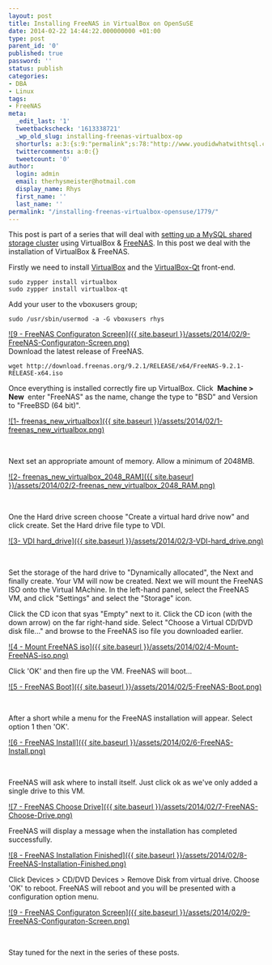 ```yaml
---
layout: post
title: Installing FreeNAS in VirtualBox on OpenSuSE
date: 2014-02-22 14:44:22.000000000 +01:00
type: post
parent_id: '0'
published: true
password: ''
status: publish
categories:
- DBA
- Linux
tags:
- FreeNAS
meta:
  _edit_last: '1'
  tweetbackscheck: '1613338721'
  _wp_old_slug: installing-freenas-virtualbox-op
  shorturls: a:3:{s:9:"permalink";s:78:"http://www.youdidwhatwithtsql.com/installing-freenas-virtualbox-opensuse/1779/";s:7:"tinyurl";s:26:"http://tinyurl.com/pkdak4g";s:4:"isgd";s:19:"http://is.gd/468ChD";}
  twittercomments: a:0:{}
  tweetcount: '0'
author:
  login: admin
  email: therhysmeister@hotmail.com
  display_name: Rhys
  first_name: ''
  last_name: ''
permalink: "/installing-freenas-virtualbox-opensuse/1779/"
---
```

This post is part of a series that will deal with [setting up a MySQL shared storage cluster](http://www.youdidwhatwithtsql.com/installing-configuring-mysql-sharedstorage-cluster/1790/ "Installing & Configuring a shared-storage MySQL Cluster") using VirtualBox & [FreeNAS](http://www.freenas.org/ "FreeNAS"). In this post we deal with the installation of VirtualBox & FreeNAS.

Firstly we need to install [VirtualBox](https://www.virtualbox.org/ "VirtualBox VM") and the [VirtualBox-Qt](https://software.opensuse.org/package/virtualbox-qt "VirtualBox-QT") front-end.

```
sudo zypper install virtualbox
sudo zypper install virtualbox-qt
```

Add your user to the vboxusers group;

```
sudo /usr/sbin/usermod -a -G vboxusers rhys
```

[![9 - FreeNAS Configuraton Screen]({{ site.baseurl }}/assets/2014/02/9-FreeNAS-Configuraton-Screen.png)](http://www.youdidwhatwithtsql.com/wp-content/uploads/2014/02/9-FreeNAS-Configuraton-Screen.png)  
Download the latest release of FreeNAS.

```
wget http://download.freenas.org/9.2.1/RELEASE/x64/FreeNAS-9.2.1-RELEASE-x64.iso
```

Once everything is installed correctly fire up VirtualBox. Click&nbsp; **Machine \> New&nbsp;** enter "FreeNAS" as the name, change the type to "BSD" and Version to "FreeBSD (64 bit)".

[![1- freenas_new_virtualbox]({{ site.baseurl }}/assets/2014/02/1-freenas_new_virtualbox.png)](http://www.youdidwhatwithtsql.com/wp-content/uploads/2014/02/1-freenas_new_virtualbox.png)

&nbsp;

Next set an appropriate amount of memory. Allow a minimum of 2048MB.

[![2- freenas_new_virtualbox_2048_RAM]({{ site.baseurl }}/assets/2014/02/2-freenas_new_virtualbox_2048_RAM.png)](http://www.youdidwhatwithtsql.com/wp-content/uploads/2014/02/2-freenas_new_virtualbox_2048_RAM.png)

&nbsp;

One the Hard drive screen choose "Create a virtual hard drive now" and click create. Set the Hard drive file type to VDI.

[![3- VDI hard_drive]({{ site.baseurl }}/assets/2014/02/3-VDI-hard_drive.png)](http://www.youdidwhatwithtsql.com/wp-content/uploads/2014/02/3-VDI-hard_drive.png)

&nbsp;

Set the storage of the hard drive to "Dynamically allocated", the Next and finally create. Your VM will now be created. Next we will mount the FreeNAS ISO onto the Virtual MAchine. In the left-hand panel, select the FreeNAS VM, and click "Settings" and select the "Storage" icon.

Click the CD icon that syas "Empty" next to it. Click the CD icon (with the down arrow) on the far right-hand side. Select "Choose a Virtual CD/DVD disk file..." and browse to the FreeNAS iso file you downloaded earlier.

[![4 - Mount FreeNAS iso]({{ site.baseurl }}/assets/2014/02/4-Mount-FreeNAS-iso.png)](http://www.youdidwhatwithtsql.com/wp-content/uploads/2014/02/4-Mount-FreeNAS-iso.png)

Click 'OK' and then fire up the VM. FreeNAS will boot...

[![5 - FreeNAS Boot]({{ site.baseurl }}/assets/2014/02/5-FreeNAS-Boot.png)](http://www.youdidwhatwithtsql.com/wp-content/uploads/2014/02/5-FreeNAS-Boot.png)

&nbsp;

After a short while a menu for the FreeNAS installation will appear. Select option 1 then 'OK'.

[![6 - FreeNAS Install]({{ site.baseurl }}/assets/2014/02/6-FreeNAS-Install.png)](http://www.youdidwhatwithtsql.com/wp-content/uploads/2014/02/6-FreeNAS-Install.png)

&nbsp;

FreeNAS will ask where to install itself. Just click ok as we've only added a single drive to this VM.

[![7 - FreeNAS Choose Drive]({{ site.baseurl }}/assets/2014/02/7-FreeNAS-Choose-Drive.png)](http://www.youdidwhatwithtsql.com/wp-content/uploads/2014/02/7-FreeNAS-Choose-Drive.png)

FreeNAS will display a message when the installation has completed successfully.

[![8 - FreeNAS Installation Finished]({{ site.baseurl }}/assets/2014/02/8-FreeNAS-Installation-Finished.png)](http://www.youdidwhatwithtsql.com/wp-content/uploads/2014/02/8-FreeNAS-Installation-Finished.png)

Click Devices \> CD/DVD Devices \> Remove Disk from virtual drive. Choose 'OK' to reboot. FreeNAS will reboot and you will be presented with a configuration option menu.

[![9 - FreeNAS Configuraton Screen]({{ site.baseurl }}/assets/2014/02/9-FreeNAS-Configuraton-Screen.png)](http://www.youdidwhatwithtsql.com/wp-content/uploads/2014/02/9-FreeNAS-Configuraton-Screen.png)

&nbsp;

Stay tuned for the next in the series of these posts.

&nbsp;

